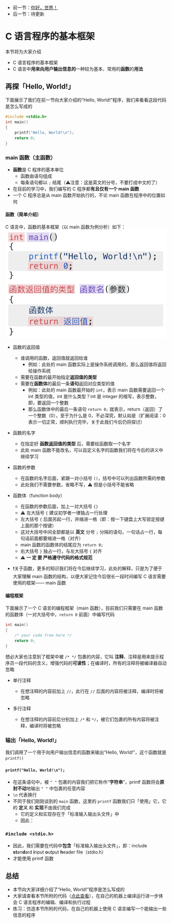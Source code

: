 * 前一节：[你好，世界！](https://github.com/wangyunduo/Intro-to-C/blob/master/Lecture%202/2.md)
* 后一节：待更新

# C 语言程序的基本框架
本节将为大家介绍

* C 语言程序的基本框架
* C 语言中**用来向用户输出信息的**一种较为基本、常用的**函数**的**用法**

## 再探「Hello, World!」
下面展示了我们在前一节向大家介绍的“Hello, World!”程序，我们来看看这段代码是怎么写成的
```C
#include <stdio.h>
int main()
{
    printf("Hello, World!\n");
    return 0;
}
```

### main 函数（主函数）
* **函数**是 C 程序的基本单位
	* 函数由语句组成
	* 每条语句都以 `;` 结尾（⚠️注意：这是英文的分号，不要打成中文的了）
* 在目前的学习中，我们编写的 C 程序都**有且仅有一个 main 函数**
* 一个 C 程序总是从 main 函数开始执行的，不论 main 函数在程序中的位置如何

#### 函数（简单介绍）
C 语言中，函数的基本框架（以 main 函数为例分析）如下：
![函数的基本框架](https://github.com/wangyunduo/Intro-to-C/blob/master/Lecture%203/figures/function.png)

* 函数的返回值
	* 谁调用的函数，返回值就返回给谁
		* 例如：此处的 main 函数实际上是操作系统调用的，那么返回值将返回给操作系统
	* 需要在函数的最开始指定**返回值的类型**
	* 需要在**函数体**的最后一条**语句**返回对应类型的值
		* 例如：此处的 main 函数最开始的 `int`，表示 main 函数需要返回一个 int 类型的值，int 是什么类型？int 是 integer 的缩写，表示整数，即，要返回一个整数
		* 那么函数体中的最后一条语句 `return 0;` 就表示，return（返回）了一个整数（0），至于为什么是 0，不必深究，默认如是（扩展阅读：0 表示一切正常，顺利执行完毕，关于此我们今后仍将探讨）

* 函数的名字
	* 在指定好 **函数返回值的类型** 后，需要给函数取一个名字
	* 此处 main 函数不能改名，可以自定义名字的函数我们将在今后的讲义中继续学习

* 函数的参数
	* 在函数的名字后面，紧跟一对小括号 `()`，括号中可以列出函数所需的参数
	* 此处我们不需要参数，省略不写，⚠️ 但是小括号不能省略

* 函数体（function body）
	* 在函数的参数后面，加上一对大括号 `{}`
	* ⚠️ 左大括号 `{` 建议初学者一律独占一行处理
	* 左大括号 `{` 后面另起一行，并缩进一格（即：按一下键盘上大写锁定按键上面的那个按键）
	* 这对大括号中间全部都是以 **英文** 分号 `;` 分隔的语句，一句话占一行，每句话前面都要缩进一格（对齐）
	* main 函数的函数体的结尾应为 `return 0;`
	* 右大括号 `}` 独占一行，与左大括号 `{` 对齐
	* ⚠️ **一 定 要 严格遵守代码的格式规范**

* ❗️关于函数，更多的知识我们将在今后继续学习，此处的解释，只是为了便于大家理解 main 函数的结构，以便大家记住今后很长一段时间编写 C 语言需要使用的框架—— main 函数

#### 编程框架
下面展示了一个 C 语言的编程框架（main 函数），目前我们只需要在 main 函数的函数体（一对大括号中，`return 0` 前面）中编写代码

```c
int main()
{
	/* your code from here */
	return 0;
}
```

想必大家也注意到了框架中被 `/* */` 包裹的内容，它叫 **注释**，注释是用来提示程序员一段代码的含义，增强代码的**可读性**；在编译时，所有的注释将被编译器自动忽略

* 单行注释
	* 在想注释的内容前加上 `//`，此行在 `//` 后面的内容将被注释，编译时将被忽略

* 多行注释
	* 在想注释的内容前后分别加上 `/*` 和 `*/`，被它们包裹的所有内容将被注释，编译时将被忽略

### 输出「Hello, World!」
我们调用了一个用于向用户输出信息的函数来输出“Hello, World!”，这个函数就是 `printf()`

#### `printf("Hello, World!\n");`
* 在这条语句中，被 `" "` 包裹的内容我们把它称作“**字符串**”，printf 函数将会**原封不动**地输出 `" "` 中包裹的任意内容
* `\n` 代表换行
* 不同于我们刚刚谈到的 `main` 函数，这里的 `printf` 函数我们只「使用」它，它的 **定义** 和 **实现**不由我们完成
	* 它的定义和实现存在于「标准输入输出头文件」中
	* 因此：

### `#include <stdio.h>`
* 因此，我们需要在代码中**包含**「标准输入输出头文件」，即：include **st**an**d**ard **i**nput **o**utput **h**eader file（stdio.h）
* 才能使用 printf 函数

## 总结
* 本节向大家详细介绍了“Hello, World!”程序是怎么写成的
* 大家请查看本节所附的代码（[点此查看](https://github.com/wangyunduo/Intro-to-C/blob/master/Lecture%203/code.c)），在自己的机器上编译运行进一步体会 C 语言程序的编辑、编译和执行过程
* 练习：仿造本节所附的代码，在自己的机器上使用 C 语言编写一个能输出一些信息的程序
